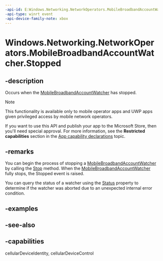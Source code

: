```yaml
---
-api-id: E:Windows.Networking.NetworkOperators.MobileBroadbandAccountWatcher.Stopped
-api-type: winrt event
-api-device-family-note: xbox
---
```


<!-- Event syntax
public event Windows.Foundation.TypedEventHandler Stopped<Windows.Networking.NetworkOperators.MobileBroadbandAccountWatcher,  object>
-->

# Windows.Networking.NetworkOperators.MobileBroadbandAccountWatcher.Stopped

## -description
Occurs when the [MobileBroadbandAccountWatcher](mobilebroadbandaccountwatcher.md) has stopped.

> [!NOTE]
> This functionality is available only to mobile operator apps and UWP apps given privileged access by mobile network operators.
> 
> If you want to use this API and publish your app to the Microsoft Store, then you'll need special approval. For more information, see the **Restricted capabilities** section in the [App capability declarations](/windows/uwp/packaging/app-capability-declarations#restricted-capabilities) topic. 

## -remarks
You can begin the process of stopping a [MobileBroadbandAccountWatcher](mobilebroadbandaccountwatcher.md) by calling the [Stop](mobilebroadbandaccountwatcher_stop_1201535524.md) method. When the [MobileBroadbandAccountWatcher](mobilebroadbandaccountwatcher.md) fully stops, the Stopped event is raised.

You can query the status of a watcher using the [Status](mobilebroadbandaccountwatcher_status.md) property to determine if the watcher was aborted due to an unexpected internal error condition.

## -examples

## -see-also

## -capabilities
cellularDeviceIdentity, cellularDeviceControl
